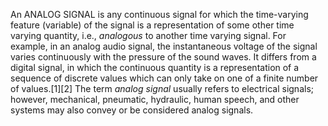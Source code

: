 An ANALOG SIGNAL is any continuous signal for which the time-varying feature (variable) of the signal is a representation of some other time varying quantity, i.e., _analogous_ to another time varying signal. For example, in an analog audio signal, the instantaneous voltage of the signal varies continuously with the pressure of the sound waves. It differs from a digital signal, in which the continuous quantity is a representation of a sequence of discrete values which can only take on one of a finite number of values.[1][2] The term _analog signal_ usually refers to electrical signals; however, mechanical, pneumatic, hydraulic, human speech, and other systems may also convey or be considered analog signals.
